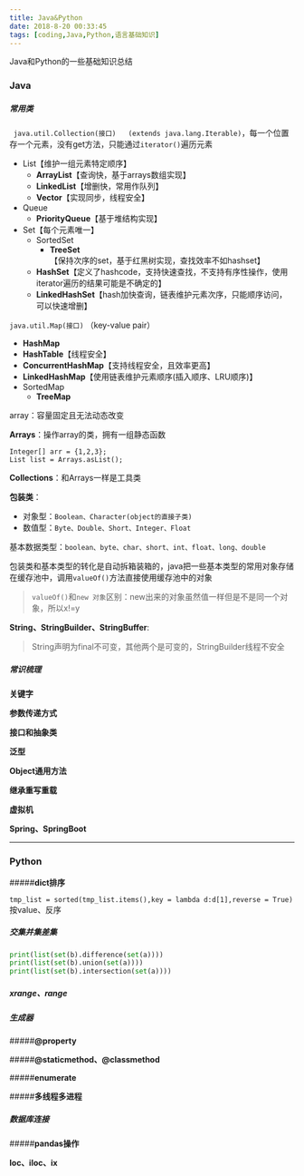 ```yaml
---
title: Java&Python
date: 2018-8-20 00:33:45
tags: [coding,Java,Python,语言基础知识]
---
```


Java和Python的一些基础知识总结

<!--more-->

### Java

##### 常用类

``` java.util.Collection(接口)   (extends java.lang.Iterable)```，每一个位置存一个元素，没有get方法，只能通过```iterator()```遍历元素

- List【维护一组元素特定顺序】
  - **ArrayList**【查询快，基于arrays数组实现】
  - **LinkedList**【增删快，常用作队列】
  - **Vector**【实现同步，线程安全】
- Queue
  - **PriorityQueue**【基于堆结构实现】
- Set【每个元素唯一】
  - SortedSet
    - **TreeSet**【保持次序的set，基于红黑树实现，查找效率不如hashset】
  - **HashSet**【定义了hashcode，支持快速查找，不支持有序性操作，使用iterator遍历的结果可能是不确定的】
  - **LinkedHashSet**【hash加快查询，链表维护元素次序，只能顺序访问，可以快速增删】

```java.util.Map(接口)```        （key-value pair）

- **HashMap**
- **HashTable**【线程安全】
- **ConcurrentHashMap**【支持线程安全，且效率更高】
- **LinkedHashMap**【使用链表维护元素顺序(插入顺序、LRU顺序)】
- SortedMap
  - **TreeMap**

array：容量固定且无法动态改变

**Arrays**：操作array的类，拥有一组静态函数

``````
Integer[] arr = {1,2,3};
List list = Arrays.asList();
``````

**Collections**：和Arrays一样是工具类

**包装类**：

- 对象型：```Boolean、Character(object的直接子类)```
- 数值型：```Byte、Double、Short、Integer、Float```

基本数据类型：```boolean、byte、char、short、int、float、long、double```

包装类和基本类型的转化是自动拆箱装箱的，java把一些基本类型的常用对象存储在缓存池中，调用```valueOf()```方法直接使用缓存池中的对象

> ```valueOf()```和```new 对象```区别：new出来的对象虽然值一样但是不是同一个对象，所以x!=y

**String、StringBuilder、StringBuffer**:

> String声明为final不可变，其他两个是可变的，StringBuilder线程不安全

##### 常识梳理

**关键字**

**参数传递方式**

**接口和抽象类**

**泛型**

**Object通用方法**

**继承重写重载**

**虚拟机**

**Spring、SpringBoot**

---

### Python

#####**dict排序**

```tmp_list = sorted(tmp_list.items(),key = lambda d:d[1],reverse = True)```按value、反序

##### **交集并集差集**

```python
print(list(set(b).difference(set(a))))
print(list(set(b).union(set(a))))
print(list(set(b).intersection(set(a))))
```

##### **xrange、range**

##### **生成器**

#####**@property**

#####**@staticmethod、@classmethod**

#####**enumerate**

#####**多线程多进程**

##### 数据库连接

#####**pandas操作**

**loc、iloc、ix**